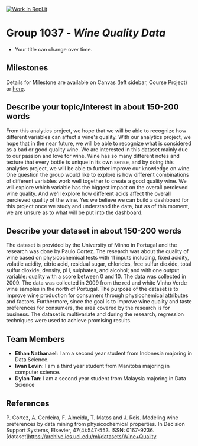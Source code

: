 [![Work in Repl.it](https://classroom.github.com/assets/work-in-replit-14baed9a392b3a25080506f3b7b6d57f295ec2978f6f33ec97e36a161684cbe9.svg)](https://classroom.github.com/online_ide?assignment_repo_id=360170&assignment_repo_type=GroupAssignmentRepo)
# Group 1037 - *Wine Quality Data*

- Your title can change over time.

## Milestones

Details for Milestone are available on Canvas (left sidebar, Course Project) or [here](https://firas.moosvi.com/courses/data301/project/milestone01.html).

## Describe your topic/interest in about 150-200 words

  From this analytics project, we hope that we will be able to recognize how different variables can affect a wine's quality. With our analytics project, we hope that in the near future, we will be able to recognize what is considered as a bad or good quality wine. We are interested in this dataset mainly due to our passion and love for wine. Wine has so many different notes and texture that every bottle is unique in its own sense, and by doing this analytics project, we will be able to further improve our knowledge on wine. One question the group would like to explore is how different combinations of different variables work well together to create a good quality wine. We will explore which variable has the biggest impact on the overall percieved wine quality. And we'll explore how different acids affect the overall percieved quality of the wine. Yes we believe we can build a dashboard for this project once we study and understand the data, but as of this moment, we are unsure as to what will be put into the dashboard.

## Describe your dataset in about 150-200 words

The dataset is provided by the University of Minho in Portugal and the research was done by Paulo Cortez. The research was about the quality of wine based on physicochemical tests with 11 inputs including, fixed acidity, volatile acidity, citric acid, residual sugar, chlorides, free sulfur dioxide, total sulfur dioxide, density, pH, sulphates, and alcohol; and with one output variable: quality with a score between 0 and 10. The data was collected in 2009. The data was collected in 2009 from the red and white Vinho Verde wine samples in the north of Portugal. The purpose of the dataset is to improve wine production for consumers through physiochemical attributes and factors. Furthermore, since the goal is to improve wine quality and taste preferences for consumers, the area covered by the research is for business.  The dataset is multivariate and during the research, regression techniques were used to achieve promising results.

## Team Members

- **Ethan Nathanael**: I am a second year student from Indonesia majoring in Data Science.
- **Iwan Levin**: I am a third year student from Manitoba majoring in computer science.
- **Dylan Tan**: I am a second year student from Malaysia majoring in Data Science
## References

P. Cortez, A. Cerdeira, F. Almeida, T. Matos and J. Reis. 
  Modeling wine preferences by data mining from physicochemical properties.
  In Decision Support Systems, Elsevier, 47(4):547-553. ISSN: 0167-9236.
  [dataset]https://archive.ics.uci.edu/ml/datasets/Wine+Quality
